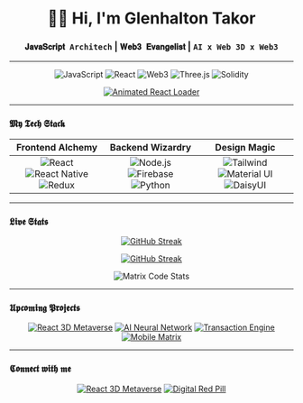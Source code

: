# <div align="center"> 🥷🏾 Hi, I'm Glenhalton Takor</div>
### <div align="center">`𝐉𝐚𝐯𝐚𝐒𝐜𝐫𝐢𝐩𝐭 Architech` | `𝐖𝐞𝐛𝟑 𝐄𝐯𝐚𝐧𝐠𝐞𝐥𝐢𝐬𝐭` | `AI x Web 3D x Web3`</div>

---

<div align="center">
  
![JavaScript](https://img.shields.io/badge/-JavaScript-F7DF1E?style=for-the-badge&logo=javascript&logoColor=black)
![React](https://img.shields.io/badge/-React-61DAFB?style=for-the-badge&logo=react&logoColor=black)
![Web3](https://img.shields.io/badge/-Web3-F16822?style=for-the-badge&logo=web3.js&logoColor=white)
![Three.js](https://img.shields.io/badge/-Three.js-000000?style=for-the-badge&logo=three.js&logoColor=white)
![Solidity](https://img.shields.io/badge/-Solidity-363636?style=for-the-badge&logo=solidity&logoColor=white)

</div>

<div align="center">
  
[![Animated React Loader](https://readme-typing-svg.demolab.com?font=Fira+Code&size=26&duration=2500&pause=1000&color=20F7A3&center=true&vCenter=true&width=635&lines=%F0%9F%9A%80+Building+The+Future+On+The+Web;%F0%9F%92%BB+3D+Web+Experiences;%F0%9F%A7%91%E2%80%8D%F0%9F%92%BB+Offline+First;%E2%9A%99%EF%B8%8F+Blockchain+Solutions)](https://git.io/typing-svg)

</div>

---

### 𝕸𝖞 𝕿𝖊𝖈𝖍 𝕾𝖙𝖆𝖈𝖐

<div align="center">
  
| Frontend Alchemy | Backend Wizardry | Design Magic |
| :--------------: | :--------------: | :----------: |
| ![React](https://img.shields.io/badge/-React-61DAFB?style=flat-square&logo=react&logoColor=black) ![React Native](https://img.shields.io/badge/-React_Native-61DAFB?style=flat-square&logo=react&logoColor=black) ![Redux](https://img.shields.io/badge/-Redux-764ABC?style=flat-square&logo=redux&logoColor=white) | ![Node.js](https://img.shields.io/badge/-Node.js-339933?style=flat-square&logo=node.js&logoColor=white) ![Firebase](https://img.shields.io/badge/-Firebase-FFCA28?style=flat-square&logo=firebase&logoColor=black) ![Python](https://img.shields.io/badge/-Python-3776AB?style=flat-square&logo=python&logoColor=white) | ![Tailwind](https://img.shields.io/badge/-Tailwind-06B6D4?style=flat-square&logo=tailwind-css&logoColor=white) ![Material UI](https://img.shields.io/badge/-MUI-0081CB?style=flat-square&logo=mui&logoColor=white) ![DaisyUI](https://img.shields.io/badge/-DaisyUI-5A0EF8?style=flat-square&logo=daisyui&logoColor=white) |

</div>

---

### 𝕷𝖎𝖛𝖊 𝕾𝖙𝖆𝖙𝖘

<div align="center">
  
[![GitHub Streak](https://streak-stats.demolab.com?user=glentakorkola&theme=dark&background=000000&border=20F7A3&stroke=20F7A3&ring=20F7A3&fire=20F7A3&currStreakNum=20F7A3&sideNums=20F7A3&currStreakLabel=20F7A3&sideLabels=20F7A3&dates=20F7A3)](https://git.io/streak-stats)

</div>
<div align="center">
  
[![GitHub Streak](https://streak-stats.demolab.com?user=glentakorkola&theme=dark&background=000000&border=20F7A3&fire=20F7A3&currStreakNum=20F7A3&sideNums=20F7A3&currStreakLabel=20F7A3&sideLabels=20F7A3&dates=20F7A3)](https://git.io/streak-stats)


</div>

<div align="center">

![Matrix Code Stats](https://github-readme-stats.vercel.app/api?username=glentakorkola&show_icons=true&theme=dark&bg_color=000000&title_color=20F7A3&text_color=FFFFFF&icon_color=20F7A3&include_all_commits=true&custom_title=𝙲𝚘𝚍𝚎+𝙼𝚊𝚝𝚛𝚒𝚡+𝙰𝚌𝚝𝚒𝚟𝚒𝚝𝚢)

</div>


---


### 𝖀𝖕𝖈𝖔𝖒𝖎𝖓𝖌 𝕻𝖗𝖔𝖏𝖊𝖈𝖙𝖘

<div align="center">
  
[![React 3D Metaverse](https://img.shields.io/badge/🟢-React_3D_Metaverse-20F7A3?style=for-the-badge&logo=react&logoColor=black)](https://)
[![AI Neural Network](https://img.shields.io/badge/🤖-AI_Neural_Network-20F7A3?style=for-the-badge&logo=python&logoColor=white)](https://)
[![Transaction Engine](https://img.shields.io/badge/₿-Transaction_Engine-20F7A3?style=for-the-badge&logo=bitcoin&logoColor=white)](https://)
[![Mobile Matrix](https://img.shields.io/badge/📱-Mobile_Matrix-20F7A3?style=for-the-badge&logo=react&logoColor=black)](https://)

</div>

---


### 𝕮𝖔𝖓𝖓𝖊𝖈𝖙 𝖜𝖎𝖙𝖍 𝖒𝖊

<div align="center">
  
[![React 3D Metaverse](https://img.shields.io/badge/🫆-Hop_On_The_Youmeverse_Project-20F7A3?style=for-the-badge)](https://youmeverse.gdaafrica.com)
[![Digital Red Pill](https://img.shields.io/badge/💊-Take_Red_Pill-FF0000?style=for-the-badge)](mailto:halton@gdaafrica.com)

</div>
